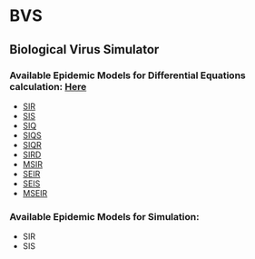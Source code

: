 # BVS
## Biological Virus Simulator

### Available Epidemic Models for Differential Equations calculation: [Here](./src/utils/DifferentialEquations/README.md)

* [SIR](./src/utils/DifferentialEquations/README.md#sir)
* [SIS](./src/utils/DifferentialEquations/README.md#sis)
* [SIQ](./src/utils/DifferentialEquations/README.md#siq)
* [SIQS](./src/utils/DifferentialEquations/README.md#siqs)
* [SIQR](./src/utils/DifferentialEquations/README.md#siqr)
* [SIRD](./src/utils/DifferentialEquations/README.md#sird)
* [MSIR](./src/utils/DifferentialEquations/README.md#msir)
* [SEIR](./src/utils/DifferentialEquations/README.md#seir)
* [SEIS](./src/utils/DifferentialEquations/README.md#seis)
* [MSEIR](./src/utils/DifferentialEquations/README.md#mseir)

### Available Epidemic Models for Simulation:
* SIR
* SIS
